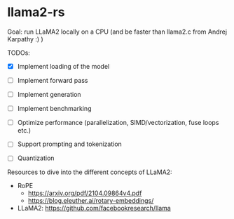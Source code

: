 # llama2-rs

Goal: run LLaMA2 locally on a CPU (and be faster than llama2.c from Andrej Karpathy :) )

TODOs:

- [X] Implement loading of the model
- [ ] Implement forward pass
- [ ] Implement generation
- [ ] Implement benchmarking
- [ ] Optimize performance (parallelization, SIMD/vectorization, fuse loops etc.)
- [ ] Support prompting and tokenization
- [ ] Quantization


Resources to dive into the different concepts of LLaMA2:
- RoPE
    - https://arxiv.org/pdf/2104.09864v4.pdf
    - https://blog.eleuther.ai/rotary-embeddings/
- LLaMA2: https://github.com/facebookresearch/llama
